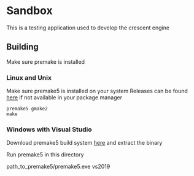 # Sandbox
This is a testing application used to develop the crescent engine

## Building
Make sure premake is installed

### Linux and Unix 
Make sure premake5 is installed on your system
Releases can be found [here](https://premake.github.io/download.html) if not available in your package manager
```	
premake5 gmake2
make
```
### Windows with Visual Studio
Download premake5 build system [here](https://premake.github.io/download.html) and extract the binary

Run premake5 in this directory

path_to_premake5/premake5.exe vs2019

